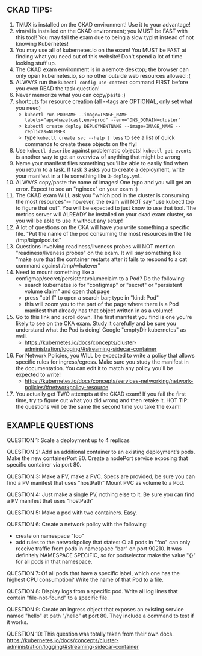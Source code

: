 ## CKAD TIPS:

1. TMUX is installed on the CKAD environment! Use it to your advantage!
0. vim/vi is installed on the CKAD environment; you MUST be FAST with this tool! You may fail the exam due to being a slow typist instead of not knowing Kubernetes!
0. You may use all of kubernetes.io on the exam! You MUST be FAST at finding what you need out of this website! Don't spend a lot of time looking stuff up.
0. The CKAD exam environment is in a remote desktop; the browser can only open kubernetes.io, so no other outside web resources allowed :(
0. ALWAYS run the `kubectl config use-context` command FIRST before you even READ the task question!
0. Never memorize what you can copy/paste :)
0. shortcuts for resource creation (all --tags are OPTIONAL, only set what you need)
    - `kubectl run PODNAME --image=IMAGE_NAME --labels="app=hazelcast,env=prod" --env="DNS_DOMAIN=cluster"`
    - `kubectl create deploy DEPLOYMENTNAME --image=IMAGE_NAME --replicas=NUMBER`
    - type `kubectl create svc --help | less` to see a list of quick commands to create these objects on the fly!
0. Use `kubectl describe` against problematic objects! `kubectl get events` is another way to get an overview of anything that might be wrong
0. Name your manifest files something you'll be able to easily find when you return to a task. If task 3 asks you to create a deployment, write your manifest in a file something like `3-deploy.yml`.
0. ALWAYS copy/paste the name of images! One typo and you will get an error. Expect to see an "nginxxx" on your exam :)
0. The CKAD exam WILL ask you "which pod in the cluster is consuming the most resources"-- however, the exam will NOT say "use kubectl top to figure that out". You will be expected to just know to use that tool. The metrics server will ALREADY be installed on your ckad exam cluster, so you will be able to use it without any setup!
0. A lot of questions on the CKA will have you write something a specific file. "Put the name of the pod consuming the most resources in the file /tmp/bigolpod.txt"
0. Questions involving readiness/liveness probes will NOT mention "readiness/liveness probes" on the exam. It will say something like "make sure that the container restarts after it fails to respond to a cat command against /tmp/whatever"
0. Need to mount something like a configmap/secret/persistentvolumeclaim to a Pod? Do the following:
    - search kubernetes.io for "configmap" or "secret" or "persistent volume claim" and open that page
    - press "ctrl f" to open a search bar; type in "kind: Pod"
    - this will zoom you to the part of the page where there is a Pod manifest that already has that object written in as a volume!
0. Go to this link and scroll down. The first manifest you find is one you're likely to see on the CKA exam. Study it carefully and be sure you understand what the Pod is doing! Google "emptyDir kubernetes" as well.
    - https://kubernetes.io/docs/concepts/cluster-administration/logging/#streaming-sidecar-container
0. For Network Policies, you WILL be expected to write a policy that allows specific rules for ingress/egress. Make sure you study the manifest in the documentation. You can edit it to match any policy you'll be expected to write!
    - https://kubernetes.io/docs/concepts/services-networking/network-policies/#networkpolicy-resource
0. You actually get TWO attempts at the CKAD exam! If you fail the first time, try to figure out what you did wrong and then retake it. HOT TIP: the questions will be the same the second time you take the exam!

## EXAMPLE QUESTIONS

QUESTION 1:
Scale a deployment up to 4 replicas

QUESTION 2:
Add an additional container to an existing deployment's pods.
Make the new containerPort 80.
Create a nodePort service exposing that specific container via port 80.

QUESTION 3:
Make a PV, make a PVC. Specs are provided, be sure you can find a PV manifest that uses "hostPath"
Mount PVC as volume to a Pod.

QUESTION 4:
Just make a single PV, nothing else to it. Be sure you can find a PV manifest that uses "hostPath"

QUESTION 5:
Make a pod with two containers. Easy.

QUESTION 6:
Create a network policy with the following:
  - create on namespace "foo"
  - add rules to the networkpolicy that states:
       ○ all pods in "foo" can only receive traffic from pods in namespace "bar" on port 90210. It was definitely NAMESPACE SPECIFIC, so for podselector make the value "{}" for all pods in that namespace.

QUESTION 7:
Of all pods that have a specific label, which one has the highest CPU consumption? Write the name of that Pod to a file.

QUESTION 8:
Display logs from a specific pod. Write all log lines that contain "file-not-found" to a specific file.

QUESTION 9:
Create an ingress object that exposes an existing service named "hello" at path "/hello" at port 80. They include a command to test if it works.

QUESTION 10:
This question was totally taken from their own docs.
https://kubernetes.io/docs/concepts/cluster-administration/logging/#streaming-sidecar-container

